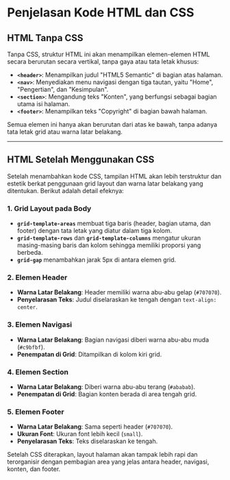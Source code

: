 # Penjelasan Kode HTML dan CSS

## HTML Tanpa CSS
Tanpa CSS, struktur HTML ini akan menampilkan elemen-elemen HTML secara berurutan secara vertikal, tanpa gaya atau tata letak khusus:

- **`<header>`**: Menampilkan judul "HTML5 Semantic" di bagian atas halaman.
- **`<nav>`**: Menyediakan menu navigasi dengan tiga tautan, yaitu "Home", "Pengertian", dan "Kesimpulan".
- **`<section>`**: Mengandung teks "Konten", yang berfungsi sebagai bagian utama isi halaman.
- **`<footer>`**: Menampilkan teks "Copyright" di bagian bawah halaman.

Semua elemen ini hanya akan berurutan dari atas ke bawah, tanpa adanya tata letak grid atau warna latar belakang.

---

## HTML Setelah Menggunakan CSS
Setelah menambahkan kode CSS, tampilan HTML akan lebih terstruktur dan estetik berkat penggunaan grid layout dan warna latar belakang yang ditentukan. Berikut adalah detail efeknya:

### 1. Grid Layout pada Body
   - **`grid-template-areas`** membuat tiga baris (header, bagian utama, dan footer) dengan tata letak yang diatur dalam tiga kolom.
   - **`grid-template-rows`** dan **`grid-template-columns`** mengatur ukuran masing-masing baris dan kolom sehingga memiliki proporsi yang berbeda.
   - **`grid-gap`** menambahkan jarak 5px di antara elemen grid.

### 2. Elemen Header
   - **Warna Latar Belakang**: Header memiliki warna abu-abu gelap (`#707070`).
   - **Penyelarasan Teks**: Judul diselaraskan ke tengah dengan `text-align: center`.

### 3. Elemen Navigasi
   - **Warna Latar Belakang**: Bagian navigasi diberi warna abu-abu muda (`#c9bfbf`).
   - **Penempatan di Grid**: Ditampilkan di kolom kiri grid.

### 4. Elemen Section
   - **Warna Latar Belakang**: Diberi warna abu-abu terang (`#ababab`).
   - **Penempatan di Grid**: Bagian konten berada di area tengah grid.

### 5. Elemen Footer
   - **Warna Latar Belakang**: Sama seperti header (`#707070`).
   - **Ukuran Font**: Ukuran font lebih kecil (`small`).
   - **Penyelarasan Teks**: Teks diselaraskan ke tengah.

Setelah CSS diterapkan, layout halaman akan tampak lebih rapi dan terorganisir dengan pembagian area yang jelas antara header, navigasi, konten, dan footer.
